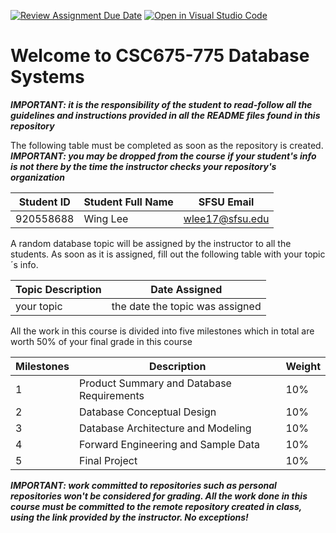 [![Review Assignment Due Date](https://classroom.github.com/assets/deadline-readme-button-24ddc0f5d75046c5622901739e7c5dd533143b0c8e959d652212380cedb1ea36.svg)](https://classroom.github.com/a/kjqZZ8fh)
[![Open in Visual Studio Code](https://classroom.github.com/assets/open-in-vscode-718a45dd9cf7e7f842a935f5ebbe5719a5e09af4491e668f4dbf3b35d5cca122.svg)](https://classroom.github.com/online_ide?assignment_repo_id=13671019&assignment_repo_type=AssignmentRepo)
# Welcome to CSC675-775 Database Systems

***IMPORTANT: it is the responsibility of the student to read-follow all the guidelines and instructions provided in all the README files found in this repository***

The following table must be completed as soon as the repository is created. ***IMPORTANT: you may be dropped from the course if your student's info is not there by the time the instructor checks your repository's organization***


|        Student ID          |     Student Full Name      |        SFSU Email          |
| ---------------------------| ---------------------------| ---------------------------|
|      920558688             |       Wing Lee             |      wlee17@sfsu.edu       |


A random database topic will be assigned by the instructor to all the students. As soon as it is assigned, fill out the following table with your topic´s info.

|       Topic Description        |              Date Assigned                 |
| ------------------------------ | ------------------------------------------ |
|         your topic             |       the date the topic was assigned      |


All the work in this course is divided into five milestones which in total are worth 50% of your final grade in this course 



| Milestones  |                      Description                      |     Weight    |   
| ----------- | ----------------------------------------------------- | ------------- |
|     1       | Product Summary and Database Requirements             |      10%      |
|     2       | Database Conceptual Design                            |      10%      |
|     3       | Database Architecture and Modeling                    |      10%      |
|     4       | Forward Engineering and Sample Data                   |      10%      |
|     5       | Final Project                                         |      10%      |






***IMPORTANT: work committed to repositories such as personal repositories won't be considered for grading. All the work done in this course must be committed to the remote repository created in class, using the link provided by the instructor. No exceptions!***




 


